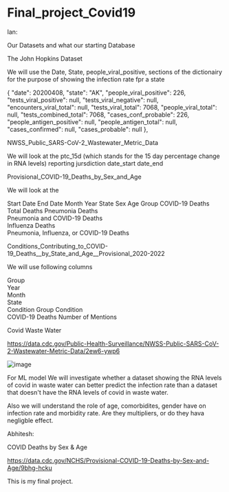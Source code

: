 # Final_project_Covid19



Ian:


Our Datasets and what our starting Database


The John Hopkins Dataset

We will use the Date, State, people_viral_positive, sections of the
dictionairy for the purpose of showing the infection rate fpr a state

  {
    "date": 20200408,
    "state": "AK",
    "people_viral_positive": 226,
    "tests_viral_positive": null,
    "tests_viral_negative": null,
    "encounters_viral_total": null,
    "tests_viral_total": 7068,
    "people_viral_total": null,
    "tests_combined_total": 7068,
    "cases_conf_probable": 226,
    "people_antigen_positive": null,
    "people_antigen_total": null,
    "cases_confirmed": null,
    "cases_probable": null
  },


NWSS_Public_SARS-CoV-2_Wastewater_Metric_Data


We will look at the 
ptc_15d (which stands for the 15 day percentage change in RNA levels)
reporting jursdiction
date_start
date_end 

Provisional_COVID-19_Deaths_by_Sex_and_Age

We will look at the

Start Date
End Date
Month
Year
State
Sex
Age Group
COVID-19 Deaths 
Total Deaths
Pneumonia Deaths	
Pneumonia and COVID-19 Deaths	
Influenza Deaths	
Pneumonia, Influenza, or COVID-19 Deaths


Conditions_Contributing_to_COVID-19_Deaths__by_State_and_Age__Provisional_2020-2022

We will use following columns
	
Group	
Year	
Month	
State	
Condition Group	Condition	
COVID-19 Deaths	Number of Mentions	


Covid Waste Water

https://data.cdc.gov/Public-Health-Surveillance/NWSS-Public-SARS-CoV-2-Wastewater-Metric-Data/2ew6-ywp6

![image](https://user-images.githubusercontent.com/68198233/165418800-78e1daa2-5167-4400-9e15-475f99f2ad00.png)

For ML model 
We will investigate whether a dataset showing the RNA levels of covid in waste water
can better predict the infection rate than a dataset that doesn't have the RNA levels
of covid in waste water. 


Also we will understand the role of age, comorbidites, gender have on infection rate
and morbidity rate. Are they multipliers, or do they hava negligble effect.




Abhitesh:

COVID Deaths by Sex & Age

https://data.cdc.gov/NCHS/Provisional-COVID-19-Deaths-by-Sex-and-Age/9bhg-hcku


This is my final project.
